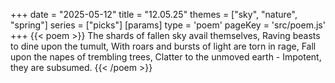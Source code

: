 +++
date = "2025-05-12"
title = "12.05.25"
themes = ["sky", "nature", "spring"]
series = ["picks"]
[params]
  type = 'poem'
  pageKey = 'src/poem.js'
+++
{{< poem >}}
The shards of fallen sky avail themselves,
Raving beasts to dine upon the tumult,
With roars and bursts of light are torn in rage,
Fall upon the napes of trembling trees,
Clatter to the unmoved earth - 
Impotent, they are subsumed.
{{< /poem >}}